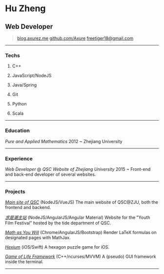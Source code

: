 # Hu Zheng

## Web Developer

> [blog.axurez.me](http://blog.axurez.me)
> [github.com/Axure](https://github.com/Axure)
> [freetiger18@gmail.com](mailto:freetiger18@gmail.com)

------

### Techs

1. C++

2. JavaScript/NodeJS

3. Java/Spring

4. Git

5. Python

6. Scala

------

### Education

*Pure and Applied Mathematics* 2012 ~ 
    Zhejiang University

------

### Experience

*Web Developer* @ *QSC Website of Zhejiang University*  2015 ~ 
    Front-end and back-end developer of several websites.

------

### Projects

*[Main site of QSC](https://www.qsc.zju.edu.cn)* (NodeJS/VueJS)
    The main website of QSC@ZJU, both the frontend and backend.

*[求是潮主站](https://yff.zjuqsc.com)* (NodeJS/AngularJS/Angular Material)
    Website for the "Youth Film Festival" hosted by the tide department of QSC.

*[Math as You Will](https://chrome.google.com/webstore/detail/math-as-you-will/dhclcadjnhmoimnlkbboigmihbebfmdc)* (Chrome/AngularJS/Bootstrap)
    Render LaTeX formulas on designated pages with MathJax.

*[Hexium](https://github.com/Axure/Hexium-Swift)* (iOS/Swift)
    A hexagon puzzle game for iOS.

*[Game of Life Framework](https://github.com/Axure/Hexium-Swift)* (C++/ncurses/MVVM)
    A (pseudo) GUI framework inside the terminal.
    
------